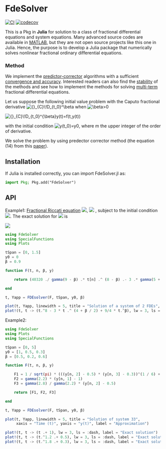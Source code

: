 # FdeSolver

[![CI](https://github.com/JuliaTurkuDataScience/FdeSolver.jl/actions/workflows/CI.yml/badge.svg?branch=main)](https://github.com/JuliaTurkuDataScience/FdeSolver.jl/actions/workflows/CI.yml)
[![codecov](https://codecov.io/gh/JuliaTurkuDataScience/FdeSolver.jl/branch/main/graph/badge.svg?token=SJ5F6RQ31P)](https://codecov.io/gh/JuliaTurkuDataScience/FdeSolver.jl)

This is a Pkg in **Julia** for solution to a class of fractional differential equations and system equations.
Many advanced source codes are available in [MATLAB](https://www.dm.uniba.it/members/garrappa/software), but they are not open source projects like this one in Julia. Hence, the purpose is to develop a Julia package that numerically solves nonlinear fractional ordinary differential equations.

### Method

We implement the [predictor-corrector](https://link.springer.com/article/10.1023/A:1016592219341) algorithms with a sufficient [convergence and accuracy](https://link.springer.com/article/10.1023/B:NUMA.0000027736.85078.be). Interested readers can also find the [stability](https://www.tandfonline.com/doi/full/10.1080/00207160802624331) of the methods and see how to implement the methods for solving [multi-term](https://link.springer.com/article/10.1007/s00607-003-0033-3) fractional differential equations.

Let us suppose the following initial value problem with the Caputo fractional derivative <img src="https://latex.codecogs.com/svg.image?{}_{C}\!D_{t_0}^\beta" title="{}_{C}\!D_{t_0}^\beta" /> when <img src="https://latex.codecogs.com/svg.image?\beta>0" title="\beta>0" />

<img src="https://latex.codecogs.com/svg.image?{}_{C}\!D_{t_0}^{\beta}y(t)=f(t,y(t))" title="{}_{C}\!D_{t_0}^{\beta}y(t)=f(t,y(t))" />

with the initial condition <img src="https://latex.codecogs.com/svg.image?y(t_0)=y_0,y^{(1)}(t_0)=y^{(1)}_0,...,y^{(m-1)}(t_0)=y^{(m-1)}_0" title="y(t_0)=y0" />, where m the upper integer of the order of derivative.

We solve the problem by using predector corrector method (the equation (14) from this [paper](https://www.mdpi.com/2227-7390/6/2/16#)).


## Installation
If Julia is installed correctly, you can import FdeSolver.jl as:

```julia
import Pkg; Pkg.add("FdeSolver")
```

## API

Example1:
[Fractional Riccati equation](https://www.sciencedirect.com/science/article/pii/S0898122111003245#s000055)
<img src="https://latex.codecogs.com/gif.latex?{}_{C}\!D_{t_0}^{\beta}y(t)=1+2y(t)-[y(t)]^2" />, <img src="https://latex.codecogs.com/gif.latex?0<\beta\leq1" /> ,
subject to the initial condition <img src="https://latex.codecogs.com/gif.latex?y(0)=0" />.
The exact solution for <img src="https://latex.codecogs.com/gif.latex?\beta=1" /> is

<img src="https://latex.codecogs.com/gif.latex?y(t)=1+\sqrt{2}tanh\left(\sqrt{2}t+\frac{1}{2}ln\Bigg(\frac{\sqrt{2}-1}{\sqrt{2}+1}\Bigg)\right)." />

```julia
using FdeSolver
using SpecialFunctions
using Plots

tSpan = [0, 1.5]
y0 = 0
β = 0.9

function F(t, n, β, y)

    return (40320 ./ gamma(9 - β) .* t[n] .^ (8 - β) .- 3 .* gamma(5 + β / 2) ./ gamma(5 - β / 2) .* t[n] .^ (4 - β / 2) .+ 9/4 * gamma(β + 1) .+ (3/2 .* t[n] .^ (β / 2) .- t[n] .^ 4) .^ 3 .- y[n] .^ (3/2))

end

t, Yapp = FDEsolver(F, tSpan, y0, β)

plot(t, Yapp, linewidth = 5, title = "Solution of a system of 2 FDEs", xaxis = "Time (t)", yaxis = "y(t)", label = "Approximation 1")
plot!(t, t -> (t.^8 - 3 * t .^ (4 + β / 2) + 9/4 * t.^β), lw = 3, ls = :dash, label = "Exact solution 1")
```


Example2: 
```julia
using FdeSolver
using Plots
using SpecialFunctions

tSpan = [0, 5]
y0 = [1, 0.5, 0.3]
β = [0.5, 0.2, 0.6]

function F(t, n, β, y)

    F1 = 1 / sqrt(pi) * (((y[n, 2] - 0.5) * (y[n, 3] - 0.3))^(1 / 6) + t[n]^(1 / 2))
    F2 = gamma(2.2) * (y[n, 1] - 1)
    F3 = gamma(2.8) / gamma(2.2) * (y[n, 2] - 0.5)

    return [F1, F2, F3]

end

t, Yapp = FDEsolver(F, tSpan, y0, β)

plot(t, Yapp, linewidth = 5, title = "Solution of system 33",
     xaxis = "Time (t)", yaxis = "y(t)", label = "Approximation")

plot!(t, t -> (t .+ 1), lw = 3, ls = :dash, label = "Exact solution")
plot!(t, t -> (t.^1.2 .+ 0.5), lw = 3, ls = :dash, label = "Exact solution")
plot!(t, t -> (t.^1.8 .+ 0.3), lw = 3, ls = :dash, label = "Exact solution")
```

